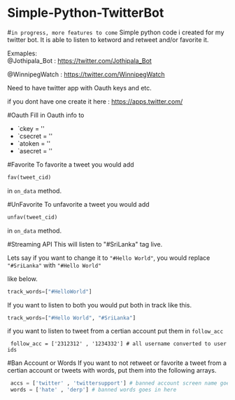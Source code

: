 # Simple-Python-TwitterBot 
#```in progress, more features to come```
Simple python code i created for my twitter bot. It is able to listen to ketword and retweet and/or favorite it.

Exmaples:  
@Jothipala_Bot  :  https://twitter.com/Jothipala_Bot  

@WinnipegWatch  :  https://twitter.com/WinnipegWatch
           

Need to have twitter app with Oauth keys and etc.

if you dont have one create it here : https://apps.twitter.com/

#Oauth
Fill in Oauth info to

* `ckey = ''
* `csecret = ''
* `atoken = ''
* `asecret = ''

#Favorite
To favorite a tweet you would add

```python
fav(tweet_cid)
```

in ```on_data``` method. 


#UnFavorite
To unfavorite a tweet you would add

```python
unfav(tweet_cid)
```

in ```on_data``` method. 

#Streaming API
This will listen to "#SriLanka" tag live.
 
Lets say if you want to change it to ```"#Hello World"```, you would replace ```"#SriLanka"``` with ```"#Hello World"```

like below.
```python
track_words=["#HelloWorld"]
```

If you want to listen to both you would put both in track like this. 


```python
track_words=["#Hello World", "#SriLanka"]
```

if you want to listen to tweet from a certian account put them in `follow_acc`

```
 follow_acc = ['2312312' , '1234332'] # all username converted to user ids
```



#Ban Account or Words
If you want to not retweet or favorite a tweet from a certian account or tweets with words,
put them into the following arrays.

```python
 accs = ['twitter' , 'twittersupport'] # banned account screen name goes in here
 words = ['hate' , 'derp'] # banned words goes in here
```
